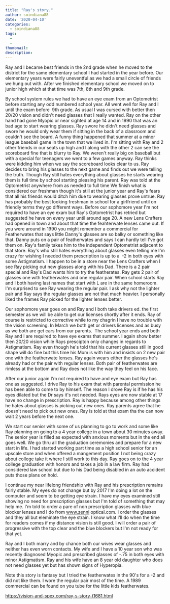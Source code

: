 ```yaml
---
title: "Ray's story."
author: soindiana88
date: '2020-04-10'
categories:
  - soindiana88
tags:
  - 
  - 
thumbnail: 
description: 
---
```


Ray and I became best friends in the 2nd grade when he moved to the district for the same elementary school I had started in the year before. Our elementary years were fairly uneventful as we had a small circle of friends we hung out with. After we finished elementary school we moved on to junior high which at that time was 7th, 8th and 9th grade.

By school system rules we had to have an eye exam from an Optometrist before starting any odd numbered school year. All went well for Ray and I until the exam before  9th grade. As usual I was cursed with better then 20/20 vision and didn't need glasses that I really wanted. Ray on the other hand had gone Myopic or near sighted at age 14 and in 1990 that was an bad age to start wearing glasses. Ray swore he didn't need glasses and swore he would only wear them if sitting in the back of a classroom and couldn't see the board. A funny thing happened that summer at a minor league baseball game in the town that we lived in. I'm sitting with Ray and 2 other friends in our seats up high and I along with the other 2 can see the scoreboard fine that is blurry to Ray. We weren't really big on baseball but with a special for teenagers we went to a few games anyway. Ray thinks were kidding him when we say the scoreboard looks clear to us. Ray decides to bring his glasses to the next game and finds out we were telling the truth. Though Ray still hates everything about glasses he starts wearing them is full time by school starting pleasing his parent. Ray was told at the Optometrist anywhere from as needed to full time We finish what is considered our freshman though it's still at the junior year and Ray's fears that all his friends would ditch him due to wearing glasses prove untrue. Ray has probably the best looking freshman in school for a girlfriend until on friendly terms they go different ways. Before our sophomore year I'm not required to have an eye exam but Ray's Optometrist has retried but suggested he have on every year until around age 20. A new Lens Crafters had opened in town and about that time the feahterwate lenses came out. If you were around in 1990 you might remember a commercial for Featherwates that says little Danny's glasses are so balky or something like that. Danny puts on a pair of featherwates and says I can hardly tell I've got them on. Ray's family takes him to the independent Optometrist adjacent to that store. Ray's who still hates everything about glasses even telling me I'm crazy for wishing I needed them prescription is up to a  -2 in both eyes with some Astigmatism. I happen to be in a store near the Lens Crafters when I see Ray picking out new glasses along with his Dad. There is a 2 pair special and Ray's Dad wants him to try the featherates. Ray gets 2 pair of glasses one with featherwates and one regular pair. When school starts Ray and I both having last names that start with L are in the same homeroom. I'm surprised to see Ray wearing the regular pair. I ask why not the lighter pair and Ray says the regular glasses are not that much heavier. I personally liked the frames Ray picked for the lighter lenses better.

Our sophomore year goes on and Ray and I both take drivers ed. the first semester as we will be able to get our licenses shortly after it ends. Ray of course is restricted to corrective while to my chagrin I have no trouble with the vision screening. In March we both get or drivers licenses and as busy as we both are get cars from our parents.  The school year ends and both Ray and I are required to have eye exams that summer. I again show better then 20/20 vision while Rays prescipton only changes in regards to Astigmatism. Ray even though he's told that his current glasses still in good shape will do fine but this time his Mom is with him and insists on 2 new pair one with the featherwate lenses. Ray again wears either the glasses he's already had or the pair with regular lenses. Both pair of featherwates are rimless at the bottom and Ray does not like the way they feel on his face. 

After our junior again I'm not required to have and eye exam but Ray has one as suggested. I drive Ray to his exam that with parental permission he has been able to come to by himself. The reason I drove Ray is if he has his eyes dilated but the Dr says it's not needed. Rays eyes are now stable at 17 have no change in prescription. Ray is happy because among other things he hates about glasses is picking out new ones. Ray parents agree that he doesn't need to pick out new ones. Ray is told at that exam tha the can now wait 2 years before the next one.

We start our senior with some of us planning to go to work and some like Ray planning on going to a 4 year college in a town about 30 minutes away. The senior year is filled as expected with anxious moments but in the end all goes well. We go thru all the graduation ceremonies and prepare for a new start in life. I had started working part time as a high school senior for an upscale store and when offered a mangement position I not being crazy about college take it where I still work to this day. Ray goes on to the 4 year college graduation with honors and takes a job in a law firm. Ray had considered law school but due to his Dad being disabled in an auto accident puts those plans on hold.

I continue my near lifelong friendship with Ray and his prescription remains fairly stable. My eyes do not change but by 2017 I'm doing a lot on the computer and seem to be getting eye strain. I have my eyes examined still showing no need for prescription glasses but I'm told of something that may help me. I'm told to order a pare of non prescription glasses with blue blocker lenses and I do from www.zenni optical.com. I order the glasses and they all but eleminate the eye strain. I know what I'll do when the time for readers comes if my distance vision is still good. I will order a pair of progressive with the top clear and the blue blockers but I'm not ready for that yet.

Ray and I both marry and by chance both our wives wear glasses and neither has even worn contacts. My wife and I have a 10 year son who was recently diagnosed Myopic and prescribed glasses of -.75 in both eyes with minor Astigmatism. Ray and his wife have an 8 year old daughter who does not need glasses yet but has shown signs of Hyperopia. 

Note this story is fantasy but I tried the featherwates in the 90's for a -2 and did not like them. I wore the regular pair most of the time. A 1989 commercial can be found on you tube for the little kids featherwates.

https://vision-and-spex.com/ray-s-story-t1681.html

